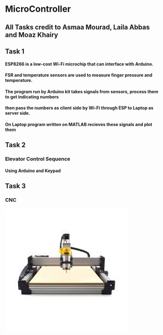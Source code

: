 # MicroController

## All Tasks credit to Asmaa Mourad, Laila Abbas and Moaz Khairy

## Task 1

#### ESP8266 is a low-cost Wi-Fi microchip that can interface with Arduino.
#### FSR and temperature sensors are used to measure finger pressure and temperature.
#### The program run by Arduino kit takes signals from sensors, process them to get indicating numbers
#### then pass the numbers as client side by Wi-Fi through ESP to Laptop as server side.
#### On Laptop program written on MATLAB recieves these signals and plot them 

## Task 2

### Elevator Control Sequence
#### Using Arduino and Keypad

## Task 3

### CNC

<img src="images/cnc.jpg" width="400">

#### 
